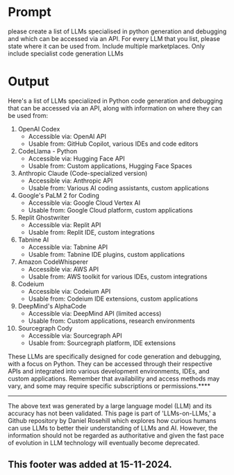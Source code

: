 # Prompt

please create a list of LLMs specialised in python generation and debugging and which can be accessed via an API. For every LLM that you list, please state where it can be used from. Include multiple marketplaces. Only include specialist code generation LLMs

# Output

Here's a list of LLMs specialized in Python code generation and debugging that can be accessed via an API, along with information on where they can be used from:

1. OpenAI Codex
   - Accessible via: OpenAI API
   - Usable from: GitHub Copilot, various IDEs and code editors
2. CodeLlama - Python
   - Accessible via: Hugging Face API
   - Usable from: Custom applications, Hugging Face Spaces
3. Anthropic Claude (Code-specialized version)
   - Accessible via: Anthropic API
   - Usable from: Various AI coding assistants, custom applications
4. Google's PaLM 2 for Coding
   - Accessible via: Google Cloud Vertex AI
   - Usable from: Google Cloud platform, custom applications
5. Replit Ghostwriter
   - Accessible via: Replit API
   - Usable from: Replit IDE, custom integrations
6. Tabnine AI
   - Accessible via: Tabnine API
   - Usable from: Tabnine IDE plugins, custom applications
7. Amazon CodeWhisperer
   - Accessible via: AWS API
   - Usable from: AWS toolkit for various IDEs, custom integrations
8. Codeium
   - Accessible via: Codeium API
   - Usable from: Codeium IDE extensions, custom applications
9. DeepMind's AlphaCode
   - Accessible via: DeepMind API (limited access)
   - Usable from: Custom applications, research environments
10. Sourcegraph Cody
    - Accessible via: Sourcegraph API
    - Usable from: Sourcegraph platform, IDE extensions

These LLMs are specifically designed for code generation and debugging, with a focus on Python. They can be accessed through their respective APIs and integrated into various development environments, IDEs, and custom applications. Remember that availability and access methods may vary, and some may require specific subscriptions or permissions.\*\*\*\*

---

The above text was generated by a large language model (LLM) and its accuracy has not been validated. This page is part of 'LLMs-on-LLMs,' a Github repository by Daniel Rosehill which explores how curious humans can use LLMs to better their understanding of LLMs and AI. However, the information should not be regarded as authoritative and given the fast pace of evolution in LLM technology will eventually become deprecated. 

This footer was added at 15-11-2024.
---